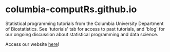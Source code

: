 # columbia-computRs.github.io
Statistical programming tutorials from the Columbia University Department of Biostatistics. See 'tutorials' tab for access to past tutorials, and 'blog' for our ongoing discussion about statistical programming and data science.


Access our website [here](http://columbia-computrs.github.io)!
